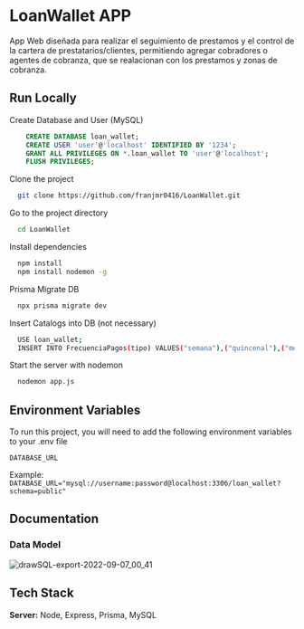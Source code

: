 
# LoanWallet APP

App Web diseñada para realizar el seguimiento de prestamos y el control de la cartera de prestatarios/clientes, permitiendo agregar cobradores o agentes de cobranza, que se realacionan con los prestamos y zonas de cobranza.


## Run Locally

Create Database and User (MySQL)

```sql
    CREATE DATABASE loan_wallet;
    CREATE USER 'user'@'localhost' IDENTIFIED BY '1234';
    GRANT ALL PRIVILEGES ON *.loan_wallet TO 'user'@'localhost';
    FLUSH PRIVILEGES;
```

Clone the project

```bash
  git clone https://github.com/franjmr0416/LoanWallet.git
```

Go to the project directory

```bash
  cd LoanWallet
```

Install dependencies

```bash
  npm install
  npm install nodemon -g

```
Prisma Migrate DB

```bash
  npx prisma migrate dev

```
Insert Catalogs into DB (not necessary)

```bash
  USE loan_wallet;
  INSERT INTO FrecuenciaPagos(tipo) VALUES("semana"),("quincenal"),("mensual");

```

Start the server with nodemon

```bash
  nodemon app.js
```


## Environment Variables

To run this project, you will need to add the following environment variables to your .env file

`DATABASE_URL`

Example: `DATABASE_URL="mysql://username:password@localhost:3306/loan_wallet?schema=public"`


## Documentation

### Data Model

![drawSQL-export-2022-09-07_00_41](https://user-images.githubusercontent.com/51140256/188797785-d46ea7f8-1318-46e5-937f-3b1c733c782e.png)

## Tech Stack

**Server:** Node, Express, Prisma, MySQL
